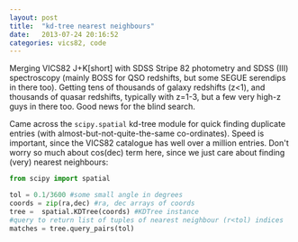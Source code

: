 ```yaml
---
layout: post
title:  "kd-tree nearest neighbours"
date:   2013-07-24 20:16:52
categories: vics82, code
---
```


Merging VICS82 J+K[short] with SDSS Stripe 82 photometry and SDSS (III)
spectroscopy (mainly BOSS for QSO redshifts, but some SEGUE serendips in there
too). Getting tens of thousands of galaxy redshifts (z<1), and thousands of
quasar redshifts, typically with z=1-3, but a few very high-z guys in there
too. Good news for the blind search.

Came across the ``scipy.spatial`` kd-tree module for quick finding duplicate
entries (with almost-but-not-quite-the-same co-ordinates). Speed is important,
since the VICS82 catalogue has well over a million entries. Don't worry so
much about cos(dec) term here, since we just care about finding (very) nearest
neighbours:

```python
from scipy import spatial

tol = 0.1/3600 #some small angle in degrees
coords = zip(ra,dec) #ra, dec arrays of coords
tree =  spatial.KDTree(coords) #KDTree instance
#query to return list of tuples of nearest neighbour (r<tol) indices
matches = tree.query_pairs(tol) 

```
